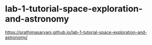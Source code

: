 # lab-1-tutorial-space-exploration-and-astronomy
https://prathimasarvani.github.io/lab-1-tutorial-space-exploration-and-astronomy/

